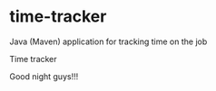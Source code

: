 # time-tracker
Java (Maven) application for tracking time on the job

Time tracker

Good night guys!!!
